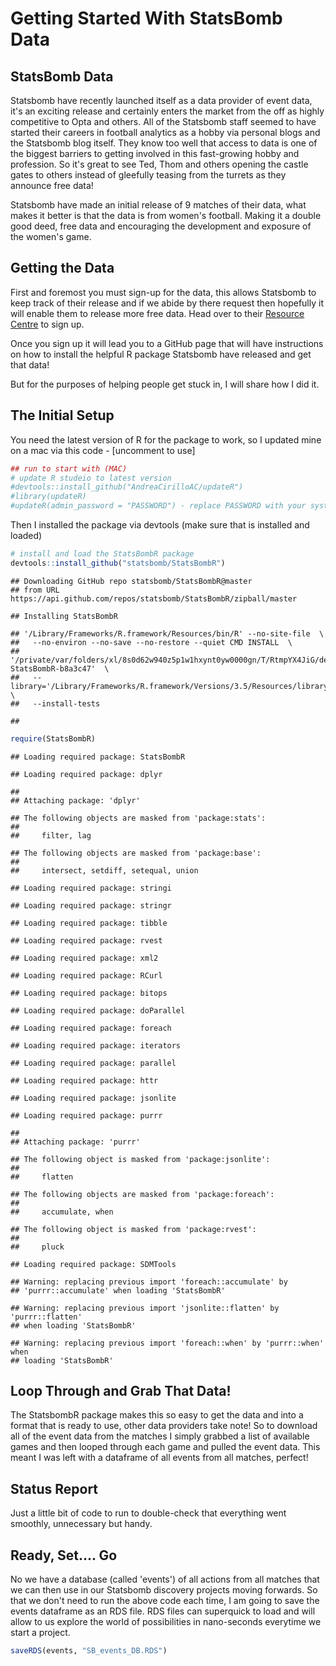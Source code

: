 Getting Started With StatsBomb Data
================

StatsBomb Data
--------------

Statsbomb have recently launched itself as a data provider of event data, it's an exciting release and certainly enters the market from the off as highly competitive to Opta and others. All of the Statsbomb staff seemed to have started their careers in football analytics as a hobby via personal blogs and the Statsbomb blog itself. They know too well that access to data is one of the biggest barriers to getting involved in this fast-growing hobby and profession. So it's great to see Ted, Thom and others opening the castle gates to others instead of gleefully teasing from the turrets as they announce free data!

Statsbomb have made an initial release of 9 matches of their data, what makes it better is that the data is from women's football. Making it a double good deed, free data and encouraging the development and exposure of the women's game.

Getting the Data
----------------

First and foremost you must sign-up for the data, this allows Statsbomb to keep track of their release and if we abide by there request then hopefully it will enable them to release more free data. Head over to their [Resource Centre](https://statsbomb.com/resource-centre/) to sign up.

Once you sign up it will lead you to a GitHub page that will have instructions on how to install the helpful R package Statsbomb have released and get that data!

But for the purposes of helping people get stuck in, I will share how I did it.

The Initial Setup
-----------------

You need the latest version of R for the package to work, so I updated mine on a mac via this code - \[uncomment to use\]

``` r
## run to start with (MAC)
# update R studeio to latest version 
#devtools::install_github("AndreaCirilloAC/updateR")
#library(updateR)
#updateR(admin_password = "PASSWORD") - replace PASSWORD with your system password 
```

Then I installed the package via devtools (make sure that is installed and loaded)

``` r
# install and load the StatsBombR package
devtools::install_github("statsbomb/StatsBombR")
```

    ## Downloading GitHub repo statsbomb/StatsBombR@master
    ## from URL https://api.github.com/repos/statsbomb/StatsBombR/zipball/master

    ## Installing StatsBombR

    ## '/Library/Frameworks/R.framework/Resources/bin/R' --no-site-file  \
    ##   --no-environ --no-save --no-restore --quiet CMD INSTALL  \
    ##   '/private/var/folders/xl/8s0d62w940z5p1w1hxynt0yw0000gn/T/RtmpYX4JiG/devtools911ed88e3e2/statsbomb-StatsBombR-b8a3c47'  \
    ##   --library='/Library/Frameworks/R.framework/Versions/3.5/Resources/library'  \
    ##   --install-tests

    ## 

``` r
require(StatsBombR)
```

    ## Loading required package: StatsBombR

    ## Loading required package: dplyr

    ## 
    ## Attaching package: 'dplyr'

    ## The following objects are masked from 'package:stats':
    ## 
    ##     filter, lag

    ## The following objects are masked from 'package:base':
    ## 
    ##     intersect, setdiff, setequal, union

    ## Loading required package: stringi

    ## Loading required package: stringr

    ## Loading required package: tibble

    ## Loading required package: rvest

    ## Loading required package: xml2

    ## Loading required package: RCurl

    ## Loading required package: bitops

    ## Loading required package: doParallel

    ## Loading required package: foreach

    ## Loading required package: iterators

    ## Loading required package: parallel

    ## Loading required package: httr

    ## Loading required package: jsonlite

    ## Loading required package: purrr

    ## 
    ## Attaching package: 'purrr'

    ## The following object is masked from 'package:jsonlite':
    ## 
    ##     flatten

    ## The following objects are masked from 'package:foreach':
    ## 
    ##     accumulate, when

    ## The following object is masked from 'package:rvest':
    ## 
    ##     pluck

    ## Loading required package: SDMTools

    ## Warning: replacing previous import 'foreach::accumulate' by
    ## 'purrr::accumulate' when loading 'StatsBombR'

    ## Warning: replacing previous import 'jsonlite::flatten' by 'purrr::flatten'
    ## when loading 'StatsBombR'

    ## Warning: replacing previous import 'foreach::when' by 'purrr::when' when
    ## loading 'StatsBombR'

Loop Through and Grab That Data!
--------------------------------

The StatsbombR package makes this so easy to get the data and into a format that is ready to use, other data providers take note! So to download all of the event data from the matches I simply grabbed a list of available games and then looped through each game and pulled the event data. This meant I was left with a dataframe of all events from all matches, perfect!

Status Report
-------------

Just a little bit of code to run to double-check that everything went smoothly, unnecessary but handy.

Ready, Set.... Go
-----------------

No we have a database (called 'events') of all actions from all matches that we can then use in our Statsbomb discovery projects moving forwards. So that we don't need to run the above code each time, I am going to save the events dataframe as an RDS file. RDS files can superquick to load and will allow to us explore the world of possibilities in nano-seconds everytime we start a project.

``` r
saveRDS(events, "SB_events_DB.RDS")
```
